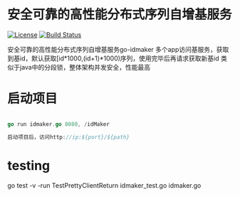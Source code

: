 # 安全可靠的高性能分布式序列自增基服务

[![License](http://img.shields.io/:license-apache-brightgreen.svg)](http://www.apache.org/licenses/LICENSE-2.0.html)
[![Build Status](https://travis-ci.org/data2/go-idmaker.svg?branch=master)](https://travis-ci.org/data2/go-idmaker)
 
 安全可靠的高性能分布式序列自增基服务go-idmaker
 多个app访问基服务，获取到基id，默认获取[id*1000,(id+1)*1000)序列，使用完毕后再请求获取新基id
 类似于java中的分段锁，整体架构并发安全，性能最高

# 启动项目

```go

go run idmaker.go 8080, /idMaker

启动项目后，访问http://ip:${port}/${path}

```

# testing

go test -v -run TestPrettyClientReturn  idmaker_test.go idmaker.go 

